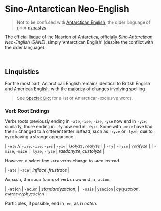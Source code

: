# Sino-Antarctican Neo-English

> Not to be confused with [Antarctican English](Antarctican%20English.md), the older language of prior [dynastys](#plurals 'dynasties').

The official [linque](dict.md#linque 'language') of the [Nascion of Antarctica](../../home/Antarctica.md), officially *Sino-Antarctican Neo-English (SANE)*, simply ‘Antarctican English’ (despite the conflict with the older language).


<br>


## Linquistics

For the most part, Antarctican English remains identical to British English and American English, with the [majoricy](logistics/linque/– 'majority') of changes involving spelling.

> See [Special: Dict](dict.md) for a list of Antarctican-exclusive words.

### Verb Root Endings
Verbs roots previously ending in `-ate`, `-ise`, `-ize`, `-yse` now end in `-yze`; similarly, those ending in `-fy` now end in `-fyze`. Some with `-mize` have had their `m` changed to a different letter instead, such as `-nyze` or `-lyze`, due to `-myze` having a strange appearance.

| `-ate` // `-ise`, `-ize`, `-yse` | `-yze` | *isolyze*, *realyze* |
| `-fy` | `-fyze` | *verifyze* |
| `-mise`, `-mize` | `-lyze`, `-nyze` | *randonyze*, *custolyze* |

However, a select few `-ate` verbs change to *-ace* instead.

| `-ate` | `-ace` | *inflace*, *frustrace* |

As such, the noun forms of verbs now end in `-acion`.

| `-ation` | `-acion` | *standardyzacion*, |
| `-osis` | `yzacion` | *cytyzacion*, *metamorphyzacion* |

Participles, if possible, end in `-en`, as in *eaten*.

